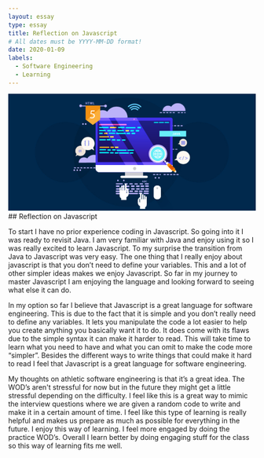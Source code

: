 ```yaml
---
layout: essay
type: essay
title: Reflection on Javascript
# All dates must be YYYY-MM-DD format!
date: 2020-01-09
labels:
  - Software Engineering
  - Learning
---
```

<img src="../images/Web-Development.png" >
## Reflection on Javascript

To start I have no prior experience coding in Javascript. So going into it I was ready to revisit Java. I am very familiar with Java and enjoy using it so I was really excited to learn Javascript. To my surprise the transition from Java to Javascript was very easy. The one thing that I really enjoy about javascript is that you don’t need to define your variables. This and a lot of other simpler ideas makes we enjoy Javascript. So far in my journey to master Javascript I am enjoying the language and looking forward to seeing what else it can do.

In my option so far I believe that Javascript is a great language for software engineering. This is due to the fact that it is simple and you don’t really need to define any variables. It lets you manipulate the code a lot easier to help you create anything you basically want it to do. It does come with its flaws due to the simple syntax it can make it harder to read. This will take time to learn what you need to have and what you can omit to make the code more “simpler”. Besides the different ways to write things that could make it hard to read I feel that Javascript is a great language for software engineering.	

My thoughts on  athletic software engineering is that it’s a great idea. The WOD’s aren't stressful for now but in the future they might get a little stressful depending on the difficulty. I feel like this is a great way to mimic the interview questions where we are given a random code to write and make it in a certain amount of time. I feel like this type of learning is really helpful and makes us prepare as much as possible for everything in the future. I enjoy this way of learning. I feel more engaged by doing the practice  WOD’s. Overall I learn better by doing engaging stuff for the class so this way of learning fits me well.
